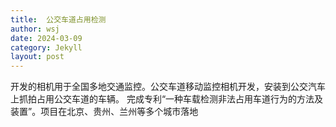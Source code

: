 ```yaml
---
title:  公交车道占用检测 
author: wsj 
date: 2024-03-09
category: Jekyll
layout: post
---
```

开发的相机用于全国多地交通监控。公交车道移动监控相机开发，安装到公交汽车上抓拍占用公交车道的车辆。
完成专利“一种车载检测非法占用车道行为的方法及装置”。项目在北京、贵州、兰州等多个城市落地

[1]: http://ai.hihzs.com:4002
